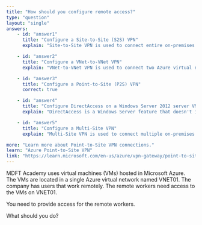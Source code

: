 ```yaml
---
title: "How should you configure remote access?"
type: "question"
layout: "single"
answers:
    - id: "answer1"
      title: "Configure a Site-to-Site (S2S) VPN"
      explain: "Site-to-Site VPN is used to connect entire on-premises networks to Azure virtual networks. It's not the most appropriate solution for individual remote workers who need to connect from various locations."

    - id: "answer2"
      title: "Configure a VNet-to-VNet VPN"
      explain: "VNet-to-VNet VPN is used to connect two Azure virtual networks together. This doesn't solve the requirement of providing remote workers access to VMs in VNET01."

    - id: "answer3"
      title: "Configure a Point-to-Site (P2S) VPN"
      correct: true

    - id: "answer4"
      title: "Configure DirectAccess on a Windows Server 2012 server VM"
      explain: "DirectAccess is a Windows Server feature that doesn't integrate with Azure VPN Gateway. It's not the recommended solution for providing remote access to Azure virtual networks."

    - id: "answer5"
      title: "Configure a Multi-Site VPN"
      explain: "Multi-Site VPN is used to connect multiple on-premises sites to an Azure virtual network. This is not appropriate for individual remote workers needing access to Azure VMs."

more: "Learn more about Point-to-Site VPN connections."
learn: "Azure Point-to-Site VPN"
link: "https://learn.microsoft.com/en-us/azure/vpn-gateway/point-to-site-about"
---
```

MDFT Academy uses virtual machines (VMs) hosted in Microsoft Azure. The VMs are located in a single Azure virtual network named VNET01. The company has users that work remotely. The remote workers need access to the VMs on VNET01.

You need to provide access for the remote workers.

What should you do?

